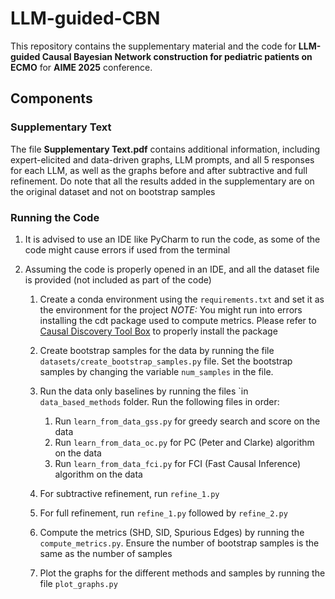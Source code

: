 # LLM-guided-CBN
This repository contains the supplementary material and the code for **LLM-guided Causal Bayesian Network construction for pediatric patients on ECMO** for **AIME 2025** conference.


## Components
### Supplementary Text
The file **Supplementary Text.pdf** contains additional information, including expert-elicited and data-driven graphs, LLM prompts, and all 5 responses for each LLM, as well as the graphs before and after subtractive and full refinement. Do note that all the results added in the supplementary are on the original dataset and not on bootstrap samples

### Running the Code
1. It is advised to use an IDE like PyCharm to run the code, as some of the code might cause errors if used from the terminal

2. Assuming the code is properly opened in an IDE, and all the dataset file is provided (not included as part of the code)
   1. Create a conda environment using the ```requirements.txt``` and set it as the environment for the project
      **NOTE*:* You might run into errors installing the cdt package used to compute metrics. Please refer to [Causal Discovery Tool Box](https://fentechsolutions.github.io/CausalDiscoveryToolbox/html/index.html) to properly install the
      package

    2. Create bootstrap samples for the data by running the file ```datasets/create_bootstrap_samples.py``` file. Set the bootstrap samples by changing the variable ```num_samples``` in the file.

    3. Run the data only baselines by running the files `in ```data_based_methods``` folder. Run the following files in order:
        1. Run ```learn_from_data_gss.py``` for greedy search and score on the data
        2. Run ```learn_from_data_oc.py``` for PC (Peter and Clarke) algorithm on the data
        3. Run ```learn_from_data_fci.py``` for FCI (Fast Causal Inference) algorithm on the data  

    4. For subtractive refinement, run ```refine_1.py```

    5. For full refinement, run ```refine_1.py``` followed by ```refine_2.py```

    6. Compute the metrics (SHD, SID, Spurious Edges) by running the ```compute_metrics.py```. Ensure the number of bootstrap samples is the same as the number of samples

    7. Plot the graphs for the different methods and samples by running the file ```plot_graphs.py```
